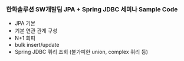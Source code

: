 ### 한화솔루션 SW개발팀 JPA + Spring JDBC 세미나 Sample Code

- JPA 기본
- 기본 연관 관계 구성
- N+1 회피
- bulk insert/update
- Spring JDBC 쿼리 조회 (불가피한 union, complex 쿼리 등)

